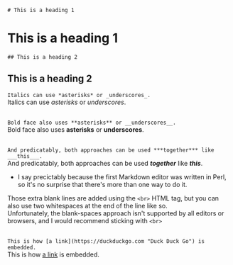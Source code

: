 `# This is a heading 1`  
# This is a heading 1

`## This is a heading 2`  
## This is a heading 2


`Italics can use *asterisks* or _underscores_.`  
Italics can use *asterisks* or _underscores_.<br><br>


`Bold face also uses **asterisks** or __underscores__.`  
Bold face also uses **asterisks** or __underscores__.<br><br>


`And predicatably, both approaches can be used ***together*** like ___this___.`  
And predicatably, both approaches can be used ***together*** like ___this___.
- I say precictably because the first Markdown editor was written in Perl, so it's no surprise that there's more than one way to do it.


Those extra blank lines are added using the `<br>` HTML tag, but you can also use two whitespaces at the end of the line like so.    
Unfortunately, the blank-spaces approach isn't supported by all editors or browsers, and I would recommend sticking with `<br>`<br><br>

`This is how [a link](https://duckduckgo.com "Duck Duck Go") is embedded.`  
This is how [a link](https://duckduckgo.com "Duck Duck Go") is embedded.
